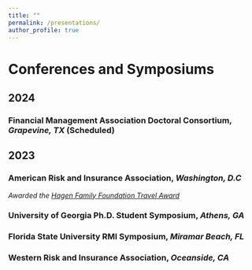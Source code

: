 ```yaml
---
title: ""
permalink: /presentations/
author_profile: true
---
```



# Conferences and Symposiums

## 2024

### Financial Management Association Doctoral Consortium, *Grapevine, TX* (Scheduled)


## 2023

### American Risk and Insurance Association, *Washington, D.C*
*Awarded the* [*Hagen Family Foundation Travel Award*](https://www.aria.org/hagen-award)
### University of Georgia Ph.D. Student Symposium, *Athens, GA*
### Florida State University RMI Symposium, *Miramar Beach, FL* 
### Western Risk and Insurance Association, *Oceanside, CA*

